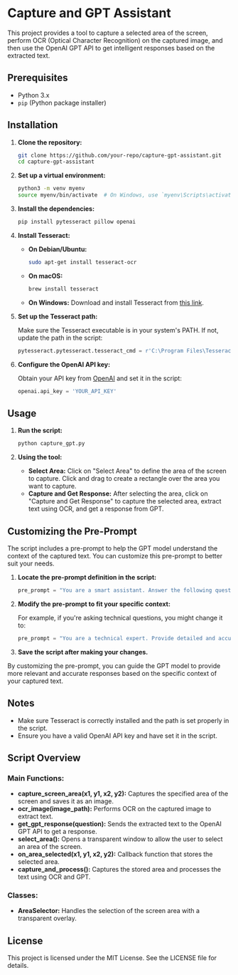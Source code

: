 # Capture and GPT Assistant

This project provides a tool to capture a selected area of the screen, perform OCR (Optical Character Recognition) on the captured image, and then use the OpenAI GPT API to get intelligent responses based on the extracted text.

## Prerequisites

- Python 3.x
- `pip` (Python package installer)

## Installation

1. **Clone the repository:**

   ```bash
   git clone https://github.com/your-repo/capture-gpt-assistant.git
   cd capture-gpt-assistant
   ```

2. **Set up a virtual environment:**

   ```bash
   python3 -m venv myenv
   source myenv/bin/activate  # On Windows, use `myenv\Scripts\activate`
   ```

3. **Install the dependencies:**

   ```bash
   pip install pytesseract pillow openai
   ```

4. **Install Tesseract:**

   - **On Debian/Ubuntu:**

     ```bash
     sudo apt-get install tesseract-ocr
     ```

   - **On macOS:**

     ```bash
     brew install tesseract
     ```

   - **On Windows:**
     Download and install Tesseract from [this link](https://github.com/tesseract-ocr/tesseract).

5. **Set up the Tesseract path:**

   Make sure the Tesseract executable is in your system's PATH. If not, update the path in the script:

   ```python
   pytesseract.pytesseract.tesseract_cmd = r'C:\Program Files\Tesseract-OCR\tesseract.exe'  # Update if necessary
   ```

6. **Configure the OpenAI API key:**

   Obtain your API key from [OpenAI](https://platform.openai.com/account/api-keys) and set it in the script:

   ```python
   openai.api_key = 'YOUR_API_KEY'
   ```

## Usage

1. **Run the script:**

   ```bash
   python capture_gpt.py
   ```

2. **Using the tool:**

   - **Select Area:** Click on "Select Area" to define the area of the screen to capture. Click and drag to create a rectangle over the area you want to capture.
   - **Capture and Get Response:** After selecting the area, click on "Capture and Get Response" to capture the selected area, extract text using OCR, and get a response from GPT.

## Customizing the Pre-Prompt

The script includes a pre-prompt to help the GPT model understand the context of the captured text. You can customize this pre-prompt to better suit your needs.

1. **Locate the pre-prompt definition in the script:**

   ```python
   pre_prompt = "You are a smart assistant. Answer the following questions clearly and concisely:\n\n"
   ```

2. **Modify the pre-prompt to fit your specific context:**

   For example, if you're asking technical questions, you might change it to:

   ```python
   pre_prompt = "You are a technical expert. Provide detailed and accurate answers to the following questions:\n\n"
   ```

3. **Save the script after making your changes.**

By customizing the pre-prompt, you can guide the GPT model to provide more relevant and accurate responses based on the specific context of your captured text.

## Notes

- Make sure Tesseract is correctly installed and the path is set properly in the script.
- Ensure you have a valid OpenAI API key and have set it in the script.

## Script Overview

### Main Functions:

- **capture_screen_area(x1, y1, x2, y2):** Captures the specified area of the screen and saves it as an image.
- **ocr_image(image_path):** Performs OCR on the captured image to extract text.
- **get_gpt_response(question):** Sends the extracted text to the OpenAI GPT API to get a response.
- **select_area():** Opens a transparent window to allow the user to select an area of the screen.
- **on_area_selected(x1, y1, x2, y2):** Callback function that stores the selected area.
- **capture_and_process():** Captures the stored area and processes the text using OCR and GPT.

### Classes:

- **AreaSelector:** Handles the selection of the screen area with a transparent overlay.

## License

This project is licensed under the MIT License. See the LICENSE file for details.
